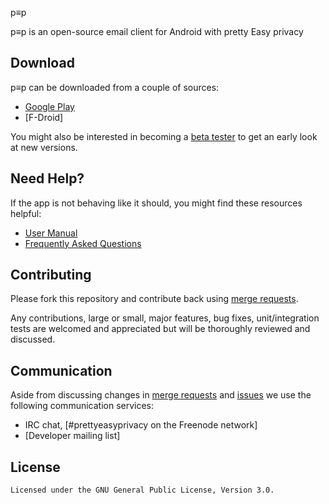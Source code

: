 p≡p

p≡p is an open-source email client for Android with pretty Easy privacy

## Download

p≡p can be downloaded from a couple of sources:

- [Google Play](https://play.google.com/store/apps/details?id=security.pEp)
- [F-Droid]

You might also be interested in becoming a [beta tester](https://play.google.com/apps/testing/security.pEp) to get an early look at new versions.

## Need Help?

If the app is not behaving like it should, you might find these resources helpful:

- [User Manual](https://prettyeasyprivacy.com/docs/)
- [Frequently Asked Questions](https://prettyeasyprivacy.com/faq/)



## Contributing

Please fork this repository and contribute back using [merge requests](https://pep-security.lu/gitlab/android/pep/merge_requests).

Any contributions, large or small, major features, bug fixes, unit/integration tests are welcomed and appreciated
but will be thoroughly reviewed and discussed.


## Communication

Aside from discussing changes in [merge requests](https://pep-security.lu/gitlab/android/pep/merge_requests) and
[issues](https://pep-security.lu/gitlab/android/pep/issues) we use the following communication services:

- IRC chat, [#prettyeasyprivacy on the Freenode network]
- [Developer mailing list]


## License

    Licensed under the GNU General Public License, Version 3.0.

